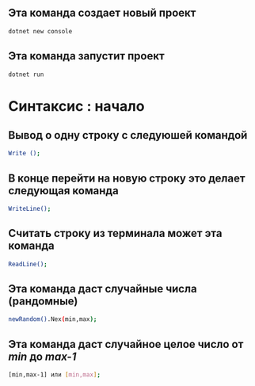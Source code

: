 ## Эта команда создает новый проект
```sh
dotnet new console
```

## Эта команда запустит проект
```sh
dotnet run 
```
# Синтаксис : начало
## Вывод о одну строку с следуюшей командой
```sh
Write ();
```
## В конце перейти на новую строку это делает следующая команда
```sh
WriteLine();
```
## Считать строку из терминала может эта команда
```sh
ReadLine();
```
## Эта команда даст случайные числа (рандомные)
```sh
newRandom().Nex(min,max);
```

## Эта команда даст случайное целое число от ***min*** до ***max-1***
```sh
[min,max-1] или [min,max];



